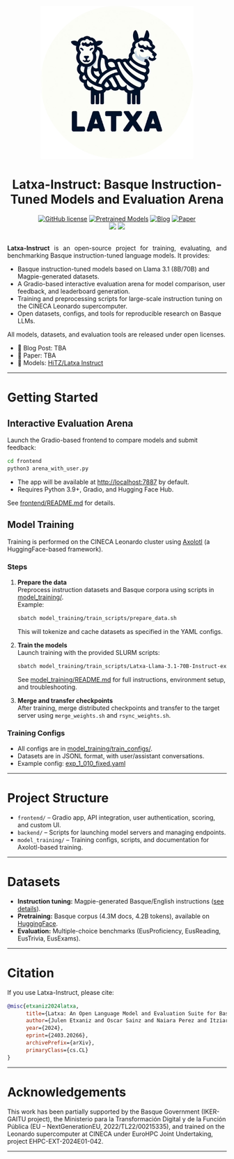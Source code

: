 <p align="center">
    <br>
    <img src="assets/latxa_round.png" style="height: 350px;">
    <br>
    <h1 align="center">Latxa-Instruct: Basque Instruction-Tuned Models and Evaluation Arena</h1>
</p>

<p align="center">
    <a href="https://github.com/hitz-zentroa/latxa-instruct/blob/main/LICENSE"><img alt="GitHub license" src="https://img.shields.io/github/license/hitz-zentroa/latxa-instruct"></a>
    <a href="https://huggingface.co/collections/HiTZ/latxa-65a697e6838b3acc53677304"><img alt="Pretrained Models" src="https://img.shields.io/badge/🤗HuggingFace-Pretrained Models-green"></a>
    <a href="https://www.hitz.eus/en/node/340"><img alt="Blog" src="https://img.shields.io/badge/📒-Blog Post-blue"></a>
    <a href="https://arxiv.org/abs/2403.20266"><img alt="Paper" src="https://img.shields.io/badge/📖-Paper-orange"></a>
    <br>
    <a href="http://www.hitz.eus/"><img src="https://img.shields.io/badge/HiTZ-Basque%20Center%20for%20Language%20Technology-blueviolet"></a>
    <a href="http://www.ixa.eus/?language=en"><img src="https://img.shields.io/badge/IXA-%20NLP%20Group-ff3333"></a>
    <br>
    <br>
</p>

<p align="justify">
<b>Latxa-Instruct</b> is an open-source project for training, evaluating, and benchmarking Basque instruction-tuned language models. It provides:
<ul>
<li>Basque instruction-tuned models based on Llama 3.1 (8B/70B) and Magpie-generated datasets.</li>
<li>A Gradio-based interactive evaluation arena for model comparison, user feedback, and leaderboard generation.</li>
<li>Training and preprocessing scripts for large-scale instruction tuning on the CINECA Leonardo supercomputer.</li>
<li>Open datasets, configs, and tools for reproducible research on Basque LLMs.</li>
</ul>
All models, datasets, and evaluation tools are released under open licenses.
</p>

- 📒 Blog Post: TBA
- 📖 Paper: TBA
- 🤗 Models: [HiTZ/Latxa Instruct](https://huggingface.co/collections/HiTZ/latxa-instruct-682f356091452b0028380804)

---

# Getting Started

## Interactive Evaluation Arena

Launch the Gradio-based frontend to compare models and submit feedback:

```bash
cd frontend
python3 arena_with_user.py
```

- The app will be available at [http://localhost:7887](http://localhost:7887) by default.
- Requires Python 3.9+, Gradio, and Hugging Face Hub.

See [frontend/README.md](frontend/README.md) for details.

## Model Training

Training is performed on the CINECA Leonardo cluster using [Axolotl](https://github.com/axolotl-ai-cloud/axolotl) (a HuggingFace-based framework).

### Steps

1. **Prepare the data**  
   Preprocess instruction datasets and Basque corpora using scripts in [model_training/](model_training/).  
   Example:
   ```bash
   sbatch model_training/train_scripts/prepare_data.sh
   ```
   This will tokenize and cache datasets as specified in the YAML configs.

2. **Train the models**  
   Launch training with the provided SLURM scripts:
   ```bash
   sbatch model_training/train_scripts/Latxa-Llama-3.1-70B-Instruct-exp_2_101.sh
   ```
   See [model_training/README.md](model_training/README.md) for full instructions, environment setup, and troubleshooting.

3. **Merge and transfer checkpoints**  
   After training, merge distributed checkpoints and transfer to the target server using `merge_weights.sh` and `rsync_weights.sh`.

### Training Configs

- All configs are in [model_training/train_configs/](model_training/train_configs/).
- Datasets are in JSONL format, with user/assistant conversations.
- Example config: [exp_1_010_fixed.yaml](model_training/train_configs/exp_1_010_fixed.yaml)

---

# Project Structure

- `frontend/` – Gradio app, API integration, user authentication, scoring, and custom UI.
- `backend/` – Scripts for launching model servers and managing endpoints.
- `model_training/` – Training configs, scripts, and documentation for Axolotl-based training.

---

# Datasets

- **Instruction tuning:** Magpie-generated Basque/English instructions ([see details](https://github.com/magpie-align/magpie)).
- **Pretraining:** Basque corpus (4.3M docs, 4.2B tokens), available on [HuggingFace](https://huggingface.co/datasets/HiTZ/latxa-corpus-v1.1).
- **Evaluation:** Multiple-choice benchmarks (EusProficiency, EusReading, EusTrivia, EusExams).

---

# Citation

If you use Latxa-Instruct, please cite:

```bibtex
@misc{etxaniz2024latxa,
      title={Latxa: An Open Language Model and Evaluation Suite for Basque}, 
      author={Julen Etxaniz and Oscar Sainz and Naiara Perez and Itziar Aldabe and German Rigau and Eneko Agirre and Aitor Ormazabal and Mikel Artetxe and Aitor Soroa},
      year={2024},
      eprint={2403.20266},
      archivePrefix={arXiv},
      primaryClass={cs.CL}
}
```

---

# Acknowledgements

This work has been partially supported by the Basque Government (IKER-GAITU project), the Ministerio para la Transformación Digital y de la Función Pública (EU – NextGenerationEU, 2022/TL22/00215335), and trained on the Leonardo supercomputer at CINECA under EuroHPC Joint Undertaking, project EHPC-EXT-2024E01-042.

---